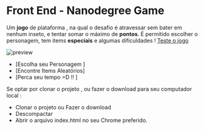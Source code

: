 Front End - Nanodegree Game
===============================

Um **jogo** de plataforma , na qual o desafio é atravessar sem bater em nenhum inseto, 
e tentar somar o máximo de **pontos**.
É permitido escolher o personagem, tem items **especiais** e algumas dificuldades !
[Teste o jogo](https://worldrules.github.io/deployGameUdacity/)




![preview](https://media.giphy.com/media/4JUhajq3TQ0jfSgNE2/200w_d.gif) 

   

 - [Escolha seu Personagem ] 
 - [Encontre Items Aleatórios] 
 - [Perca seu tempo =D !! ] 


Se optar por clonar o projeto , ou fazer o download para seu computador local :
- Clonar o projeto ou Fazer o download
- Descompactar
- Abrir o arquivo index.html no seu Chrome preferido.